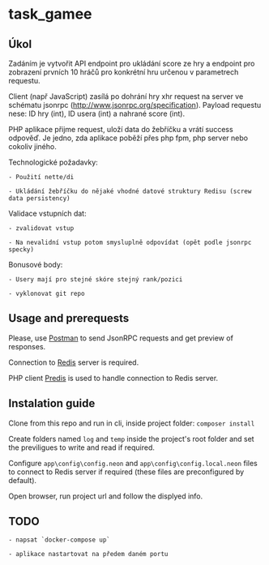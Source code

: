 # task_gamee


## Úkol

Zadáním je vytvořit API endpoint pro ukládání score ze hry a endpoint pro zobrazení prvních 10 hráčů pro konkrétní hru určenou v parametrech requestu.

 

Client (např JavaScript) zasílá po dohrání hry xhr request na server ve schématu jsonrpc (http://www.jsonrpc.org/specification). Payload requestu nese: ID hry (int), ID usera (int) a nahrané score (int).

PHP aplikace přijme request, uloží data do žebříčku a vrátí success odpověď. Je jedno, zda aplikace poběží přes php fpm, php server nebo cokoliv jiného.

 

Technologické požadavky:

    - Použití nette/di

    - Ukládání žebříčku do nějaké vhodné datové struktury Redisu (screw data persistency)

 

Validace vstupních dat:

    - zvalidovat vstup

    - Na nevalidní vstup potom smysluplně odpovídat (opět podle jsonrpc specky)

 

Bonusové body:

    - Usery mají pro stejné skóre stejný rank/pozici
    
    - vyklonovat git repo


## Usage and prerequests

Please, use <a href="https://www.getpostman.com/" target="_blank">Postman</a> to send JsonRPC requests and get preview of responses.

Connection to <a href="https://redis.io/" target="_blank">Redis</a> server is required. 

PHP client <a href="https://github.com/nrk/predis" target="_blank">Predis</a> is used to handle connection to Redis server. 


## Instalation guide


Clone from this repo and run in cli, inside project folder: `composer install`

Create folders named `log` and `temp` inside the project's root folder and set the previligues to write and read if required.

Configure `app\config\config.neon` and `app\config\config.local.neon` files to connect to Redis server if required (these files are preconfigured by default).

Open browser, run project url and follow the displyed info.


## TODO

    - napsat `docker-compose up`
    
    - aplikace nastartovat na předem daném portu
